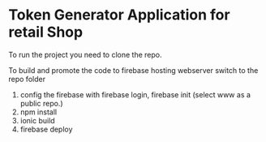 # Token Generator Application for retail Shop

To run the project you need to clone the repo. 

To build and promote the code to firebase hosting webserver
switch to the repo folder 
1) config the firebase with firebase login, firebase init (select www as a public repo.)
2) npm install
3) ionic build
4) firebase deploy
